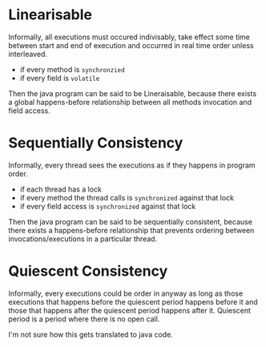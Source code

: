 # Linearisable 
Informally, all executions must occured indivisably, take effect some time between start
and end of execution and occurred in real time order unless interleaved.

- if every method is `synchronzied`
- if every field is `volatile`

Then the java program can be said to be Lineraisable, because there exists a global 
happens-before relationship between all methods invocation and field access.


# Sequentially Consistency
Informally, every thread sees the executions as if they happens in program order.

- if each thread has a lock
- if every method the thread calls is `synchronized` against that lock
- if every field access is `synchronized` against that lock

Then the java program can be said to be sequentially consistent, because there exists a 
happens-before relationship that prevents ordering between invocations/executions in 
a particular thread.



# Quiescent Consistency
Informally, every executions could be order in anyway as long as those executions that 
happens before the quiescent period happens before it and those that happens after the 
quiescent period happens after it. Quiescent period is a period where there is no open 
call.

I'm not sure how this gets translated to java code.




